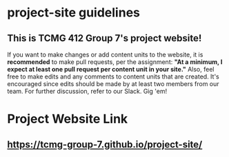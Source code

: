 # project-site guidelines
## This is TCMG 412 Group 7's project website! 
If you want to make changes or add content units to the website, it is **recommended** to make pull requests, per the assignment: **"At a minimum, I expect at least one pull request per content unit in your site."**
Also, feel free to make edits and any comments to content units that are created. It's encouraged since edits should be made by at least two members from our team.
For further discussion, refer to our Slack. Gig 'em!

# Project Website Link
## https://tcmg-group-7.github.io/project-site/
